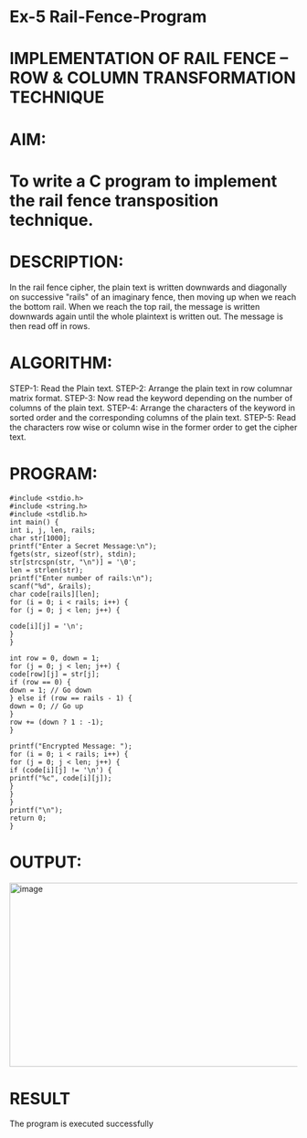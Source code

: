 # Ex-5 Rail-Fence-Program

# IMPLEMENTATION OF RAIL FENCE – ROW & COLUMN TRANSFORMATION TECHNIQUE

# AIM:

# To write a C program to implement the rail fence transposition technique.

# DESCRIPTION:

In the rail fence cipher, the plain text is written downwards and diagonally on successive "rails" of an imaginary fence, then moving up when we reach the bottom rail. When we reach the top rail, the message is written downwards again until the whole plaintext is written out. The message is then read off in rows.

# ALGORITHM:

STEP-1: Read the Plain text.
STEP-2: Arrange the plain text in row columnar matrix format.
STEP-3: Now read the keyword depending on the number of columns of the plain text.
STEP-4: Arrange the characters of the keyword in sorted order and the corresponding columns of the plain text.
STEP-5: Read the characters row wise or column wise in the former order to get the cipher text.

# PROGRAM:

```
#include <stdio.h>
#include <string.h>
#include <stdlib.h>
int main() {
int i, j, len, rails;
char str[1000];
printf("Enter a Secret Message:\n");
fgets(str, sizeof(str), stdin);
str[strcspn(str, "\n")] = '\0';
len = strlen(str);
printf("Enter number of rails:\n");
scanf("%d", &rails);
char code[rails][len];
for (i = 0; i < rails; i++) {
for (j = 0; j < len; j++) {

code[i][j] = '\n';
}
}

int row = 0, down = 1;
for (j = 0; j < len; j++) {
code[row][j] = str[j];
if (row == 0) {
down = 1; // Go down
} else if (row == rails - 1) {
down = 0; // Go up
}
row += (down ? 1 : -1);
}

printf("Encrypted Message: ");
for (i = 0; i < rails; i++) {
for (j = 0; j < len; j++) {
if (code[i][j] != '\n') {
printf("%c", code[i][j]);
}
}
}
printf("\n");
return 0;
}
```

# OUTPUT:

<img width="522" height="322" alt="image" src="https://github.com/user-attachments/assets/4dce33f6-37e0-4166-9f65-695d32438c7b" />


# RESULT

The program is executed successfully

